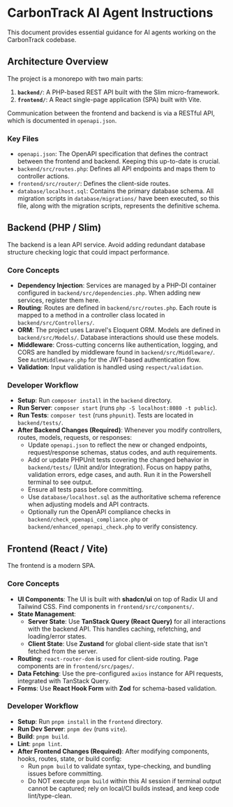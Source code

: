 # CarbonTrack AI Agent Instructions

This document provides essential guidance for AI agents working on the CarbonTrack codebase.

## Architecture Overview

The project is a monorepo with two main parts:
1.  **`backend/`**: A PHP-based REST API built with the Slim micro-framework.
2.  **`frontend/`**: A React single-page application (SPA) built with Vite.

Communication between the frontend and backend is via a RESTful API, which is documented in `openapi.json`.

### Key Files
- `openapi.json`: The OpenAPI specification that defines the contract between the frontend and backend. Keeping this up-to-date is crucial.
- `backend/src/routes.php`: Defines all API endpoints and maps them to controller actions.
- `frontend/src/router/`: Defines the client-side routes.
- `database/localhost.sql`: Contains the primary database schema. All migration scripts in `database/migrations/` have been executed, so this file, along with the migration scripts, represents the definitive schema.

## Backend (PHP / Slim)

The backend is a lean API service. Avoid adding redundant database structure checking logic that could impact performance.

### Core Concepts
- **Dependency Injection**: Services are managed by a PHP-DI container configured in `backend/src/dependencies.php`. When adding new services, register them here.
- **Routing**: Routes are defined in `backend/src/routes.php`. Each route is mapped to a method in a controller class located in `backend/src/Controllers/`.
- **ORM**: The project uses Laravel's Eloquent ORM. Models are defined in `backend/src/Models/`. Database interactions should use these models.
- **Middleware**: Cross-cutting concerns like authentication, logging, and CORS are handled by middleware found in `backend/src/Middleware/`. See `AuthMiddleware.php` for the JWT-based authentication flow.
- **Validation**: Input validation is handled using `respect/validation`.

### Developer Workflow
- **Setup**: Run `composer install` in the `backend` directory.
- **Run Server**: `composer start` (runs `php -S localhost:8080 -t public`).
- **Run Tests**: `composer test` (runs `phpunit`). Tests are located in `backend/tests/`.
- **After Backend Changes (Required)**: Whenever you modify controllers, routes, models, requests, or responses:
    - Update `openapi.json` to reflect the new or changed endpoints, request/response schemas, status codes, and auth requirements.
    - Add or update PHPUnit tests covering the changed behavior in `backend/tests/` (Unit and/or Integration). Focus on happy paths, validation errors, edge cases, and auth. Run it in the Powershell terminal to see output.
    - Ensure all tests pass before committing.
    - Use `database/localhost.sql` as the authoritative schema reference when adjusting models and API contracts.
    - Optionally run the OpenAPI compliance checks in `backend/check_openapi_compliance.php` or `backend/enhanced_openapi_check.php` to verify consistency.

## Frontend (React / Vite)

The frontend is a modern SPA.

### Core Concepts
- **UI Components**: The UI is built with **shadcn/ui** on top of Radix UI and Tailwind CSS. Find components in `frontend/src/components/`.
- **State Management**:
    - **Server State**: Use **TanStack Query (React Query)** for all interactions with the backend API. This handles caching, refetching, and loading/error states.
    - **Client State**: Use **Zustand** for global client-side state that isn't fetched from the server.
- **Routing**: `react-router-dom` is used for client-side routing. Page components are in `frontend/src/pages/`.
- **Data Fetching**: Use the pre-configured `axios` instance for API requests, integrated with TanStack Query.
- **Forms**: Use **React Hook Form** with **Zod** for schema-based validation.

### Developer Workflow
- **Setup**: Run `pnpm install` in the `frontend` directory.
- **Run Dev Server**: `pnpm dev` (runs `vite`).
- **Build**: `pnpm build`.
- **Lint**: `pnpm lint`.
- **After Frontend Changes (Required)**: After modifying components, hooks, routes, state, or build config:
    - Run `pnpm build` to validate syntax, type-checking, and bundling issues before committing.
    - Do NOT execute `pnpm build` within this AI session if terminal output cannot be captured; rely on local/CI builds instead, and keep code lint/type-clean.
